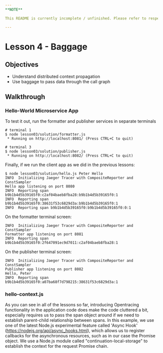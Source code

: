 ```yaml
---
**NOTE**

This README is currently incomplete / unfinished. Please refer to respective README in tutorials for one of the other languages

---
```


# Lesson 4 - Baggage

## Objectives

* Understand distributed context propagation
* Use baggage to pass data through the call graph


## Walkthrough

### Hello-World Microservice App


To test it out, run the formatter and publisher services in separate terminals

```
# terminal 1
$ node lesson03/solution/formatter.js
 * Running on http://localhost:8081/ (Press CTRL+C to quit)

# terminal 3
$ node lesson03/solution/publisher.js
 * Running on http://localhost:8082/ (Press CTRL+C to quit)
```


Finally, if we run the client app as we did in the previous lessons:

```
$ node lesson03/solution/hello.js Peter Hello
INFO  Initializing Jaeger Tracer with CompositeReporter and ConstSampler
Hello app listening on port 8080
INFO  Reporting span b9b1b4d5b39165f0:c2af04baeb8fba28:b9b1b4d5b39165f0:1
INFO  Reporting span b9b1b4d5b39165f0:38631f53c6829d3a:b9b1b4d5b39165f0:1
INFO  Reporting span b9b1b4d5b39165f0:b9b1b4d5b39165f0:0:1

```

On the formatter terminal screen:
```
INFO  Initializing Jaeger Tracer with CompositeReporter and ConstSampler
Formatter app listening on port 8081
INFO  Reporting span b9b1b4d5b39165f0:2f647091ec9d7011:c2af04baeb8fba28:1
```

On the publisher terminal screen:
```
INFO  Initializing Jaeger Tracer with CompositeReporter and ConstSampler
Publisher app listening on port 8082
Hello, Peter
INFO  Reporting span b9b1b4d5b39165f0:a07ba68f7d798215:38631f53c6829d3a:1
```

### hello-context.js 
As you can see in all of the lessons so far, introducing Opentracing functionality in the application code does make the code cluttered a bit, especially requires us to pass the span object around if we need to establish parent-child relationship between spans. In this example, we use one of the latest Node.js experimental feature called 'Async Hook' (https://nodejs.org/api/async_hooks.html), which allows us to register callbacks for the asynchronous resources, such as in our case the Promise object. We use a Node.js module called "continuation-local-storage" to establish the context for the request Promise chain. 


